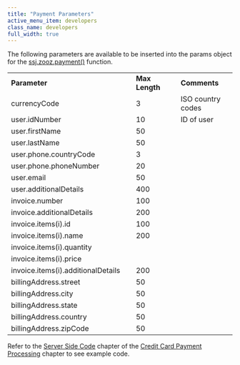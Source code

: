 ```yaml
---
title: "Payment Parameters"
active_menu_item: developers
class_name: developers
full_width: true
---
```



The following parameters are available to be inserted into the params object for the [ssj.zooz.payment()](/developers/user-guide/scripting-apis/server-side-api/ssj-object/credit-card-payments/payment) function.

<table>
<tr>
<td width="215">
  <strong>Parameter</strong>

</td>
<td width="13">
</td>
<td width="89">
  <strong>Max Length</strong>

</td>
<td width="19">
</td>
<td width="174">
  <strong>Comments</strong>

</td>
</tr>
<tr>
<td width="215">
currencyCode

</td>
<td width="13">
</td>
<td width="89">
3

</td>
<td width="19">
</td>
<td width="174">
ISO country codes

</td>
</tr>
<tr>
<td width="215">
user.idNumber

</td>
<td width="13">
</td>
<td width="89">
10

</td>
<td width="19">
</td>
<td width="174">
ID of user

</td>
</tr>
<tr>
<td width="215">
user.firstName

</td>
<td width="13">
</td>
<td width="89">
50

</td>
<td width="19">
</td>
<td width="174">
</td>
</tr>
<tr>
<td width="215">
user.lastName

</td>
<td width="13">
</td>
<td width="89">
50

</td>
<td width="19">
</td>
<td width="174">
</td>
</tr>
<tr>
<td width="215">
user.phone.countryCode

</td>
<td width="13">
</td>
<td width="89">
3

</td>
<td width="19">
</td>
<td width="174">
</td>
</tr>
<tr>
<td width="215">
user.phone.phoneNumber

</td>
<td width="13">
</td>
<td width="89">
20

</td>
<td width="19">
</td>
<td width="174">
</td>
</tr>
<tr>
<td width="215">
user.email

</td>
<td width="13">
</td>
<td width="89">
50

</td>
<td width="19">
</td>
<td width="174">
</td>
</tr>
<tr>
<td width="215">
user.additionalDetails

</td>
<td width="13">
</td>
<td width="89">
400

</td>
<td width="19">
</td>
<td width="174">
</td>
</tr>
<tr>
<td width="215">
invoice.number

</td>
<td width="13">
</td>
<td width="89">
100

</td>
<td width="19">
</td>
<td width="174">
</td>
</tr>
<tr>
<td width="215">
invoice.additionalDetails

</td>
<td width="13">
</td>
<td width="89">
200

</td>
<td width="19">
</td>
<td width="174">
</td>
</tr>
<tr>
<td width="215">
invoice.items(i).id

</td>
<td width="13">
</td>
<td width="89">
100

</td>
<td width="19">
</td>
<td width="174">
</td>
</tr>
<tr>
<td width="215">
invoice.items(i).name

</td>
<td width="13">
</td>
<td width="89">
200

</td>
<td width="19">
</td>
<td width="174">
</td>
</tr>
<tr>
<td width="215">
invoice.items(i).quantity

</td>
<td width="13">
</td>
<td width="89">
</td>
<td width="19">
</td>
<td width="174">
</td>
</tr>
<tr>
<td width="215">
invoice.items(i).price

</td>
<td width="13">
</td>
<td width="89">
</td>
<td width="19">
</td>
<td width="174">
</td>
</tr>
<tr>
<td width="215">
invoice.items(i).additionalDetails

</td>
<td width="13">
</td>
<td width="89">
200

</td>
<td width="19">
</td>
<td width="174">
</td>
</tr>
<tr>
<td width="215">
billingAddress.street

</td>
<td width="13">
</td>
<td width="89">
50

</td>
<td width="19">
</td>
<td width="174">
</td>
</tr>
<tr>
<td width="215">
billingAddress.city

</td>
<td width="13">
</td>
<td width="89">
50

</td>
<td width="19">
</td>
<td width="174">
</td>
</tr>
<tr>
<td width="215">
billingAddress.state

</td>
<td width="13">
</td>
<td width="89">
50

</td>
<td width="19">
</td>
<td width="174">
</td>
</tr>
<tr>
<td width="215">
billingAddress.country

</td>
<td width="13">
</td>
<td width="89">
50

</td>
<td width="19">
</td>
<td width="174">
</td>
</tr>
<tr>
<td width="215">
billingAddress.zipCode

</td>
<td width="13">
</td>
<td width="89">
50

</td>
<td width="19">
</td>
<td width="174">
</td>
</tr>
</table>

Refer to the [Server Side Code](/developers/user-guide/product-guide/advanced-features/credit-card-payment-processing/server-side-code) chapter of the [Credit Card Payment Processing](/developers/user-guide/product-guide/advanced-features/credit-card-payment-processing/) chapter to see example code.

